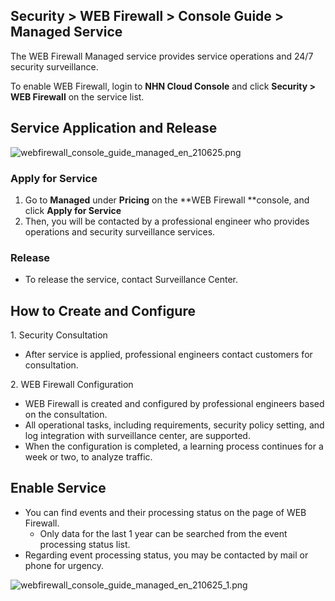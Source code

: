 ## Security > WEB Firewall > Console Guide > Managed Service

The WEB Firewall Managed service provides service operations and 24/7 security surveillance.   

To enable WEB Firewall, login to **NHN Cloud Console** and click **Security > WEB Firewall** on the service list. 

## Service Application and Release 

![webfirewall_console_guide_managed_en_210625.png](https://static.toastoven.net/prod_web_firewall/webfirewall_console_guide_managed_en_220613.png)

### Apply for Service 

1. Go to **Managed** under **Pricing** on the **WEB Firewall **console, and click **Apply for Service**  
2. Then, you will be contacted by a professional engineer who provides operations and security surveillance services.  

### Release 

- To release the service, contact Surveillance Center.  

## How to Create and Configure 

1\. Security Consultation 

* After service is applied, professional engineers contact customers for consultation. 

2\. WEB Firewall Configuration 

* WEB Firewall is created and configured by professional engineers based on the consultation. 
* All operational tasks, including requirements, security policy setting, and log integration with surveillance center, are supported. 
* When the configuration is completed, a learning process continues for a week or two, to analyze traffic.  

## Enable Service 

* You can find events and their processing status on the page of WEB Firewall. 
    * Only data for the last 1 year can be searched from the event processing status list.
* Regarding event processing status, you may be contacted by mail or phone for urgency. 

![webfirewall_console_guide_managed_en_210625_1.png](https://static.toastoven.net/prod_web_firewall/webfirewall_console_guide_managed_en_220627_1.png)
